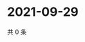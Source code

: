 # 2021-09-29

共 0 条

<!-- BEGIN WEIBO -->
<!-- 最后更新时间 Wed Sep 29 2021 19:01:09 GMT+0800 (China Standard Time) -->

<!-- END WEIBO -->
